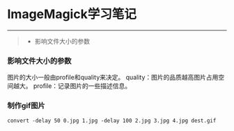 # ImageMagick学习笔记

------
> * 影响文件大小的参数




### 影响文件大小的参数
图片的大小一般由profile和quality来决定。
quality：图片的品质越高图片占用空间越大。
profile：记录图片的一些描述信息。

### 制作gif图片
```shell
convert -delay 50 0.jpg 1.jpg -delay 100 2.jpg 3.jpg 4.jpg dest.gif
```

[1]: http://www.netingcn.com/category/imagemagick
[2]: http://elf8848.iteye.com/blog/382528
[3]: http://stackoverflow.com/questions/15769623/imagemagick-convert-pdf-to-jpeg-has-poor-text-quality-after-upgrading-imagemagic?answertab=active#tab-top
[4]: http://www.zouyesheng.com/imagemagick.html
[5]: http://blog.csdn.net/jmppok/article/details/18815147
[6]: http://superuser.com/questions/163818/how-to-install-rmagick-on-ubuntu-10-04

